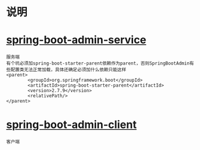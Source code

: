 # 说明
# [spring-boot-admin-service](spring-boot-admin-service) 
    服务端
    有个坑必须加spring-boot-starter-parent依赖作为parent，否则SpringBootAdmin有些配置类无法正常加载，具体还确定必须加什么依赖只能这样
    <parent>
            <groupId>org.springframework.boot</groupId>
            <artifactId>spring-boot-starter-parent</artifactId>
            <version>2.7.9</version>
            <relativePath/>
    </parent>

# [spring-boot-admin-client](spring-boot-admin-client)
    客户端
